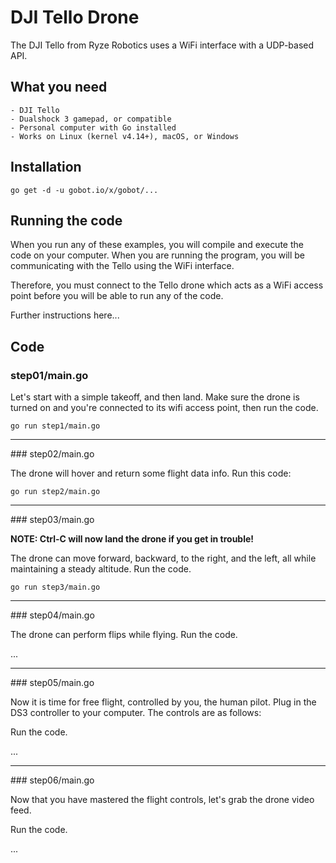 # DJI Tello Drone

The DJI Tello from Ryze Robotics uses a WiFi interface with a UDP-based API.

## What you need

    - DJI Tello
    - Dualshock 3 gamepad, or compatible
    - Personal computer with Go installed
    - Works on Linux (kernel v4.14+), macOS, or Windows

## Installation

```
go get -d -u gobot.io/x/gobot/...
```

## Running the code
When you run any of these examples, you will compile and execute the code on your computer. When you are running the program, you will be communicating with the Tello using the WiFi interface.

Therefore, you must connect to the Tello drone which acts as a WiFi access point before you will be able to run any of the code.

Further instructions here...

## Code

### step01/main.go

Let's start with a simple takeoff, and then land. Make sure the drone is turned on and you're connected to its wifi access point, then run the code.

```go run step1/main.go```

<hr>
### step02/main.go

The drone will hover and return some flight data info. Run this code:

```go run step2/main.go```

<hr>
### step03/main.go

**NOTE: Ctrl-C will now land the drone if you get in trouble!**

The drone can move forward, backward, to the right, and the left, all while maintaining a steady altitude. Run the code. 

```go run step3/main.go```

<hr>
### step04/main.go

The drone can perform flips while flying. Run the code.

...
<hr>
### step05/main.go

Now it is time for free flight, controlled by you, the human pilot. Plug in the DS3 controller to your computer. The controls are as follows:

Run the code.

...
<hr>
### step06/main.go

Now that you have mastered the flight controls, let's grab the drone video feed.

Run the code.

...
